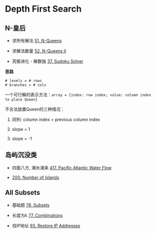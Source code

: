 # Depth First Search

## N-皇后

* 求所有解法 [51. N-Queens](https://leetcode.com/problems/n-queens/)

* 求解法数量 [52. N-Queens II](https://leetcode.com/problems/n-queens-ii/)

* 究极进化 - 解数独 [37. Sudoku Solver](https://leetcode.com/problems/sudoku-solver/)

**思路**

```
# levels = # rows
# branches = # cols
```

一个可行解的表示方法：`array = {index: row index; value: column index to place Queen}`

不合法放置Queen的三种情况：

1. 同列: column index = previous column index

2. slope = 1

3. slope = -1

## 岛屿沉没类

* 四面八方, 潮水涌来 [417. Pacific Atlantic Water Flow](https://leetcode.com/problems/pacific-atlantic-water-flow/)

* [200. Number of Islands](https://leetcode.com/problems/number-of-islands/submissions/)

## All Subsets

* 基础题 [78. Subsets](https://leetcode.com/problems/subsets/)

* 长度为k [77. Combinations](https://leetcode.com/problems/combinations/)

* 找IP地址 [93. Restore IP Addresses](https://leetcode.com/problems/restore-ip-addresses/)